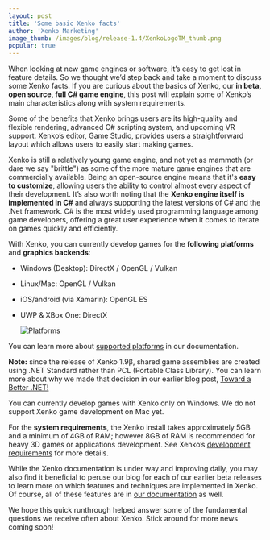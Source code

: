 ```yaml
---
layout: post
title: 'Some basic Xenko facts'
author: 'Xenko Marketing'
image_thumb: /images/blog/release-1.4/XenkoLogoTM_thumb.png
popular: true
---
```


When looking at new game engines or software, it’s easy to get lost in feature details. So we thought we’d step back and take a moment to discuss some Xenko facts. If you are curious about the basics of Xenko, our **in beta, open source, full C# game engine**, this post will explain some of Xenko’s main characteristics along with system requirements.
 
Some of the benefits that Xenko brings users are its high-quality and flexible rendering, advanced C# scripting system, and upcoming VR support. Xenko’s editor, Game Studio, provides users a straightforward layout which allows users to easily start making games. 

Xenko is still a relatively young game engine, and not yet as mammoth (or dare we say "brittle") as some of the more mature game engines that are commercially available. Being an open-source engine means that it's **easy to customize**, allowing users the ability to control almost every aspect of their development. It’s also worth noting that the **Xenko engine itself is implemented in C#** and  always supporting the latest versions of C# and the .Net framework. C# is the most widely used programming language among game developers, offering a great user experience when it comes to iterate on games quickly and efficiently. 
 
With Xenko, you can currently develop games for the **following platforms** and **graphics backends**:

* Windows (Desktop): DirectX / OpenGL / Vulkan
* Linux/Mac: OpenGL / Vulkan
* iOS/android (via Xamarin): OpenGL ES
* UWP & XBox One: DirectX

  ![Platforms](../../images/blog/2017-02-03-some-basic-xenko-facts/platforms.png)

You can learn more about [supported platforms](http://doc.xenko.com/latest/manual/platforms/index.html)  in our documentation.

**Note:** since the release of Xenko 1.9β, shared game assemblies are created using .NET Standard rather than PCL (Portable Class Library). You can learn more about why we made that decision in our earlier blog post, [Toward a Better .NET!](http://xenko.com/blog/toward-a-better-dotnet/)

You can currently develop games with Xenko only on Windows. We do not support Xenko game development on Mac yet. 

For the **system requirements**, the Xenko install takes approximately 5GB and a minimum of 4GB of RAM; however 8GB of RAM is recommended for heavy 3D games or applications development. See Xenko’s [development requirements](http://doc.xenko.com/latest/manual/requirements/index.html) for more details.

While the Xenko documentation is under way and improving daily, you may also find it beneficial to peruse our blog for each of our earlier beta releases to learn more on which features and techniques are implemented in Xenko. Of course, all of these features are in [our documentation](http://doc.xenko.com/latest/) as well. 

We hope this quick runthrough helped answer some of the fundamental questions we receive often about Xenko. Stick around for more news coming soon!
